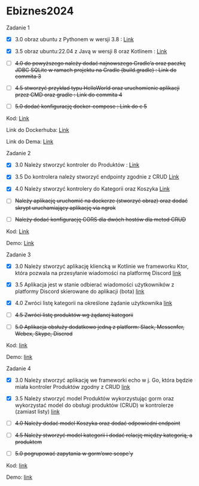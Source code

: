 # Ebiznes2024

Zadanie 1

- [x] 3.0 obraz ubuntu z Pythonem w wersji 3.8 : [Link](https://github.com/Maciej01032001/Ebiznes2024/commit/76f0b9e92faadd15be97d25b4790b8656ad0cfb8
)
- [x] 3.5 obraz ubuntu:22.04 z Javą w wersji 8 oraz Kotlinem : [Link](https://github.com/Maciej01032001/Ebiznes2024/commit/9b5506fcf80401843e6bede13641ffa05ded5045)

- [ ] ~~4.0 do powyższego należy dodać najnowszego Gradle’a oraz paczkę JDBC SQLite w ramach projektu na Gradle (build.gradle) :  Link do commita 3~~

- [ ] ~~4.5 stworzyć przykład typu HelloWorld oraz uruchomienie aplikacji przez CMD oraz gradle : Link do commita 4~~

- [ ] ~~5.0 dodać konfigurację docker-compose : Link do c 5~~

Kod: [Link](https://github.com/Maciej01032001/Ebiznes2024/tree/main/Zadanie1)

Link do Dockerhuba: [Link](https://hub.docker.com/r/maciejb2001/nowy_build)

Link do Dema: [Link](https://github.com/Maciej01032001/Ebiznes2024/blob/main/demos/Ebiznes-zadanie1.mp4)


Zadanie 2

- [x] 3.0  Należy stworzyć kontroler do Produktów : [Link](https://github.com/Maciej01032001/Ebiznes2024/commit/fb287ddc7a59d3128b218f30c66b777ffa07f242)

- [x] 3.5 Do kontrolera należy stworzyć endpointy zgodnie z CRUD [Link](https://github.com/Maciej01032001/Ebiznes2024/tree/main/Zadanie2/Ebiznes)

- [x] 4.0 Należy stworzyć kontrolery do Kategorii oraz Koszyka [Link](https://github.com/Maciej01032001/Ebiznes2024/tree/main/Zadanie2/Ebiznes)

- [ ] ~~Należy aplikację uruchomić na dockerze (stworzyć obraz) oraz dodać skrypt uruchamiający aplikację via ngrok~~

- [ ] ~~Należy dodać konfigurację CORS dla dwóch hostów dla metod CRUD~~

Kod: [Link](https://github.com/Maciej01032001/Ebiznes2024/tree/main/Zadanie2/Ebiznes)

Demo:  [Link](https://github.com/Maciej01032001/Ebiznes2024/blob/main/demos/Ebiznes-zadanie2.mp4)

Zadanie 3

- [x] 3.0 Należy stworzyć aplikację kliencką w Kotlinie we frameworku Ktor, która pozwala na przesyłanie wiadomości na platformę Discord [link](https://github.com/Maciej01032001/Ebiznes2024/commit/036d12b9fe179f7de2a6d4352535f802f8a7e010)

- [x] 3.5 Aplikacja jest w stanie odbierać wiadomości użytkowników z platformy Discord skierowane do aplikacji (bota) [link](https://github.com/Maciej01032001/Ebiznes2024/commit/036d12b9fe179f7de2a6d4352535f802f8a7e010)

- [x] 4.0 Zwróci listę kategorii na określone żądanie użytkownika [link](https://github.com/Maciej01032001/Ebiznes2024/commit/036d12b9fe179f7de2a6d4352535f802f8a7e010)

- [ ] ~~4.5 Zwróci listę produktów wg żądanej kategorii~~

- [ ] ~~5.0 Aplikacja obsłuży dodatkowo jedną z platform: Slack, Messenfer, Webex, Skype, Discrod~~

Kod: [link](https://github.com/Maciej01032001/Ebiznes2024/tree/main/Zadanie3/Ebiznes3)

Demo: [link](https://github.com/Maciej01032001/Ebiznes2024/blob/main/demos/Ebiznes-zadanie3-Ktor.mp4)

Zadanie 4

- [x] 3.0 Należy stworzyć aplikację we frameworki echo w j. Go, która będzie miała kontroler Produktów zgodny z CRUD [link](https://github.com/Maciej01032001/Ebiznes2024/commit/11d522e01e72997da4afb93088a1d8265888c105)

- [x] 3.5 Należy stworzyć model Produktów wykorzystując gorm oraz wykorzystać model do obsługi produktów (CRUD) w kontrolerze (zamiast listy) [link](https://github.com/Maciej01032001/Ebiznes2024/commit/11d522e01e72997da4afb93088a1d8265888c105)

- [ ] ~~4.0 Należy dodać model Koszyka oraz dodać odpowiedni endpoint~~

- [ ] ~~4.5 Należy stworzyć model kategorii i dodać relację między kategorią, a produktem~~

- [ ] ~~5.0 pogrupować zapytania w gorm’owe scope'y~~

Kod: [link](https://github.com/Maciej01032001/Ebiznes2024/tree/main/Zadanie4/Ebiznes4)

Demo: [link](https://github.com/Maciej01032001/Ebiznes2024/blob/main/demos/Ebiznes-zadanie4-GO.mp4)
